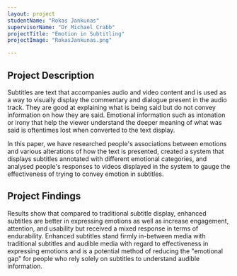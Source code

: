 ```yaml
---
layout: project
studentName: "Rokas Jankunas"
supervisorName: "Dr Michael Crabb"
projectTitle: "Emotion in Subtitling"
projectImage: "RokasJankunas.png"

---
```


## Project Description
Subtitles are text that accompanies audio and video content and is used as a way to visually display the commentary and dialogue present in the audio track. They are good at explaining what is being said but do not convey information on how they are said. Emotional information such as intonation or irony that help the viewer understand the deeper meaning of what was said is oftentimes lost when converted to the text display.

In this paper, we have researched people's associations between emotions and various alterations of how the text is presented, created a system that displays subtitles annotated with different emotional categories, and analysed people's responses to videos displayed in the system to gauge the effectiveness of trying to convey emotion in subtitles.

## Project Findings
Results show that compared to traditional subtitle display, enhanced subtitles are better in expressing emotions as well as increase engagement, attention, and usability but received a mixed response in terms of endurability. Enhanced subtitles stand firmly in-between media with traditional subtitles and audible media with regard to effectiveness in expressing emotions and is a potential method of reducing the "emotional gap" for people who rely solely on subtitles to understand audible information.
